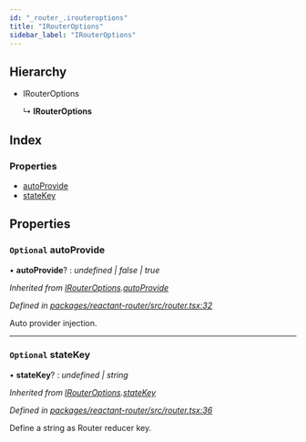 ```yaml
---
id: "_router_.irouteroptions"
title: "IRouterOptions"
sidebar_label: "IRouterOptions"
---
```


## Hierarchy

* IRouterOptions

  ↳ **IRouterOptions**

## Index

### Properties

* [autoProvide](_router_.irouteroptions.md#optional-autoprovide)
* [stateKey](_router_.irouteroptions.md#optional-statekey)

## Properties

### `Optional` autoProvide

• **autoProvide**? : *undefined | false | true*

*Inherited from [IRouterOptions](_router_.irouteroptions.md).[autoProvide](_router_.irouteroptions.md#optional-autoprovide)*

*Defined in [packages/reactant-router/src/router.tsx:32](https://github.com/unadlib/reactant/blob/a089af11/packages/reactant-router/src/router.tsx#L32)*

Auto provider injection.

___

### `Optional` stateKey

• **stateKey**? : *undefined | string*

*Inherited from [IRouterOptions](_router_.irouteroptions.md).[stateKey](_router_.irouteroptions.md#optional-statekey)*

*Defined in [packages/reactant-router/src/router.tsx:36](https://github.com/unadlib/reactant/blob/a089af11/packages/reactant-router/src/router.tsx#L36)*

Define a string as Router reducer key.
